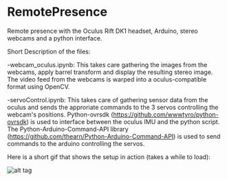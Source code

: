# RemotePresence
Remote presence with the Oculus Rift DK1 headset, Arduino, stereo webcams and a python interface. 

Short Description of the files:

-webcam_oculus.ipynb: This takes care gathering the images from the webcams, apply barrel transform and display the resulting stereo image.  The video feed from the webcams is warped into a oculus-compatible format using OpenCV. 

-servoControl.ipynb: This takes care of gathering sensor data from the oculus and sends the approriate commands to the 3 servos controlling the webcam's positions. Python-ovrsdk (https://github.com/wwwtyro/python-ovrsdk) is used to interface between the oculus IMU and the python script.
The Python-Arduino-Command-API library (https://github.com/thearn/Python-Arduino-Command-API) is used to send commands to the arduino controlling the servos.

Here is a short gif that shows the setup in action (takes a while to load):

![alt tag](https://github.com/LouisFoucard/RemotePresence/blob/master/RemotePresence.gif)

